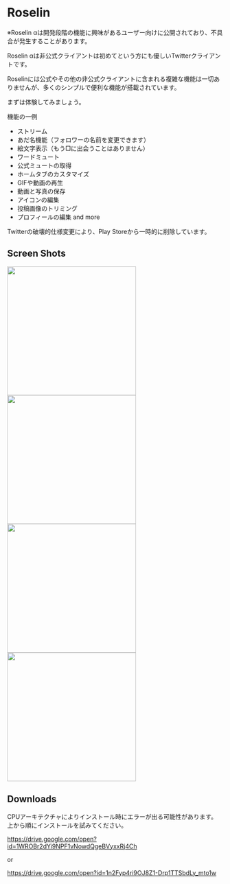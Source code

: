 # Roselin
※Roselin αは開発段階の機能に興味があるユーザー向けに公開されており、不具合が発生することがあります。

Roselin αは非公式クライアントは初めてという方にも優しいTwitterクライアントです。

Roselinには公式やその他の非公式クライアントに含まれる複雑な機能は一切ありませんが、多くのシンプルで便利な機能が搭載されています。

まずは体験してみましょう。

機能の一例
- ストリーム
- あだ名機能（フォロワーの名前を変更できます）
- 絵文字表示（もう□に出会うことはありません）　
- ワードミュート
- 公式ミュートの取得
- ホームタブのカスタマイズ
- GIFや動画の再生
- 動画と写真の保存
- アイコンの編集
- 投稿画像のトリミング
- プロフィールの編集
and more

Twitterの破壊的仕様変更により、Play Storeから一時的に削除しています。

## Screen Shots

<img src="https://user-images.githubusercontent.com/10012700/77755075-deced880-706f-11ea-9e2b-7b7a76ed628b.jpg" width="300">

<img src="https://user-images.githubusercontent.com/10012700/77755079-e1313280-706f-11ea-85b8-3112d7cc6f5c.jpg" width="300">

<img src="https://user-images.githubusercontent.com/10012700/77755086-e2faf600-706f-11ea-8366-603740a9e408.jpg" width="300">

<img src="https://user-images.githubusercontent.com/10012700/77755091-e42c2300-706f-11ea-8cb2-470b3e2e119c.jpg" width="300">

## Downloads 

CPUアーキテクチャによりインストール時にエラーが出る可能性があります。
上から順にインストールを試みてください。

https://drive.google.com/open?id=1WROBr2dYi9NPF1vNowdQgeBVyxxRj4Ch

or

https://drive.google.com/open?id=1n2Fyp4ri9OJ8Z1-Drp1TTSbdLy_mto1w

